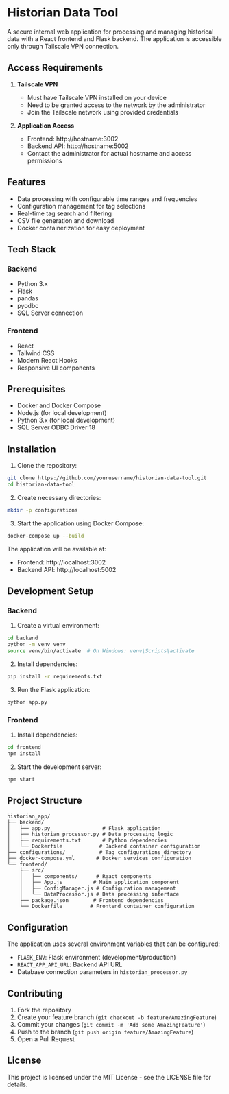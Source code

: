 # Historian Data Tool

A secure internal web application for processing and managing historical data with a React frontend and Flask backend. The application is accessible only through Tailscale VPN connection.

## Access Requirements

1. **Tailscale VPN**
   - Must have Tailscale VPN installed on your device
   - Need to be granted access to the network by the administrator
   - Join the Tailscale network using provided credentials

2. **Application Access**
   - Frontend: http://hostname:3002
   - Backend API: http://hostname:5002
   - Contact the administrator for actual hostname and access permissions

## Features

- Data processing with configurable time ranges and frequencies
- Configuration management for tag selections
- Real-time tag search and filtering
- CSV file generation and download
- Docker containerization for easy deployment

## Tech Stack

### Backend
- Python 3.x
- Flask
- pandas
- pyodbc
- SQL Server connection

### Frontend
- React
- Tailwind CSS
- Modern React Hooks
- Responsive UI components

## Prerequisites

- Docker and Docker Compose
- Node.js (for local development)
- Python 3.x (for local development)
- SQL Server ODBC Driver 18

## Installation

1. Clone the repository:
```bash
git clone https://github.com/yourusername/historian-data-tool.git
cd historian-data-tool
```

2. Create necessary directories:
```bash
mkdir -p configurations
```

3. Start the application using Docker Compose:
```bash
docker-compose up --build
```

The application will be available at:
- Frontend: http://localhost:3002
- Backend API: http://localhost:5002

## Development Setup

### Backend
1. Create a virtual environment:
```bash
cd backend
python -m venv venv
source venv/bin/activate  # On Windows: venv\Scripts\activate
```

2. Install dependencies:
```bash
pip install -r requirements.txt
```

3. Run the Flask application:
```bash
python app.py
```

### Frontend
1. Install dependencies:
```bash
cd frontend
npm install
```

2. Start the development server:
```bash
npm start
```

## Project Structure

```
historian_app/
├── backend/
│   ├── app.py                 # Flask application
│   ├── historian_processor.py # Data processing logic
│   ├── requirements.txt       # Python dependencies
│   └── Dockerfile            # Backend container configuration
├── configurations/           # Tag configurations directory
├── docker-compose.yml       # Docker services configuration
└── frontend/
    ├── src/
    │   ├── components/      # React components
    │   ├── App.js          # Main application component
    │   ├── ConfigManager.js # Configuration management
    │   └── DataProcessor.js # Data processing interface
    ├── package.json        # Frontend dependencies
    └── Dockerfile         # Frontend container configuration
```

## Configuration

The application uses several environment variables that can be configured:
- `FLASK_ENV`: Flask environment (development/production)
- `REACT_APP_API_URL`: Backend API URL
- Database connection parameters in `historian_processor.py`

## Contributing

1. Fork the repository
2. Create your feature branch (`git checkout -b feature/AmazingFeature`)
3. Commit your changes (`git commit -m 'Add some AmazingFeature'`)
4. Push to the branch (`git push origin feature/AmazingFeature`)
5. Open a Pull Request

## License

This project is licensed under the MIT License - see the LICENSE file for details.
